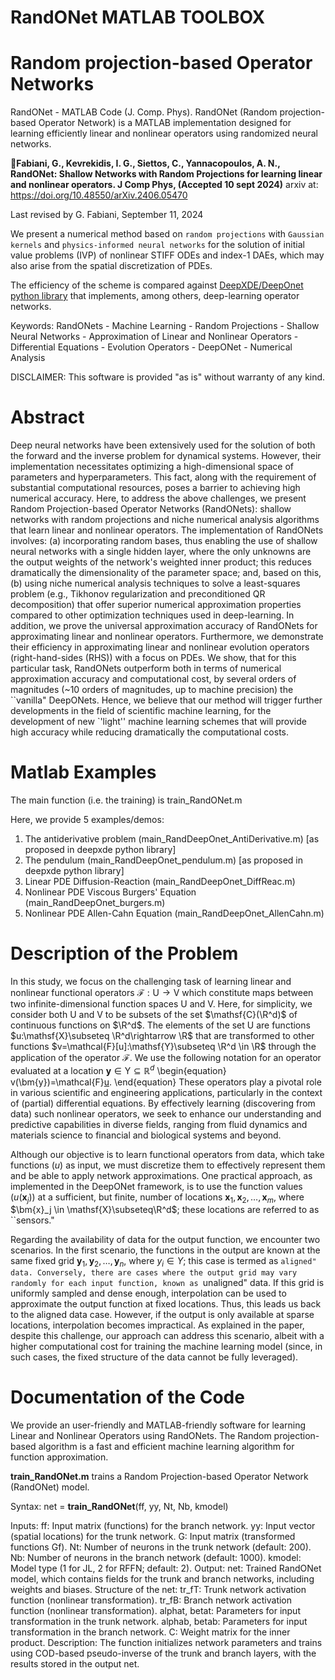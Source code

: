 # RandONet MATLAB TOOLBOX
# Random projection-based Operator Networks
RandONet - MATLAB Code (J. Comp. Phys).  RandONet (Random projection-based Operator Network) is a MATLAB implementation designed for learning efficiently linear and nonlinear operators using randomized neural networks.

&#x1F4D8;**Fabiani, G., Kevrekidis, I. G., Siettos, C., Yannacopoulos, A. N., RandONet: Shallow Networks with Random Projections for learning linear and nonlinear operators. J Comp Phys, (Accepted 10 sept 2024)**
arxiv at: https://doi.org/10.48550/arXiv.2406.05470

Last revised by G. Fabiani, September 11, 2024

We present a numerical method based on ``random projections`` with ``Gaussian kernels`` and ``physics-informed neural networks`` for the solution of initial value problems (IVP) of nonlinear STIFF ODEs and index-1 DAEs, which may also arise from the spatial discretization of PDEs.

The efficiency of the scheme is compared against [DeepXDE/DeepOnet python library](https://github.com/lululxvi/deepxde) that implements, among others, deep-learning operator networks.

Keywords: RandONets - Machine Learning - Random Projections  - Shallow Neural Networks -  Approximation of Linear and Nonlinear Operators - Differential Equations - Evolution Operators - DeepONet - Numerical Analysis


DISCLAIMER:
This software is provided "as is" without warranty of any kind.

# Abstract
Deep neural networks have been extensively used for the solution of both the forward and the inverse problem for dynamical systems. However, their implementation necessitates optimizing a high-dimensional space of parameters and hyperparameters. This fact, along with the requirement of substantial computational resources, poses a barrier to achieving high numerical accuracy.
Here, to address the above challenges, we present Random Projection-based Operator Networks (RandONets): shallow networks with random projections and niche numerical analysis algorithms that learn linear and nonlinear operators. The implementation of RandONets involves: (a) incorporating random bases, thus enabling the use of shallow neural networks with a single hidden layer, where the only unknowns are the output weights of the network's weighted inner product; this reduces dramatically the dimensionality of the parameter space; and, based on this, (b) using niche numerical analysis techniques to solve a least-squares problem (e.g., Tikhonov regularization and preconditioned QR decomposition) that offer superior numerical approximation properties compared to other optimization techniques used in deep-learning.
In addition, we prove the universal approximation accuracy of RandONets for approximating linear and nonlinear operators. Furthermore, we demonstrate their efficiency in approximating linear and nonlinear evolution operators (right-hand-sides (RHS)) with a focus on PDEs. 
We show, that for this particular task, RandONets outperform both in terms of numerical approximation accuracy and computational cost, by several orders of magnitudes (~10 orders of magnitudes, up to machine precision) the ``vanilla" DeepONets. Hence, we believe that our method will trigger further developments in the field of scientific machine learning, for the development of new `'light'' machine learning schemes that will provide high accuracy while reducing dramatically the computational costs.

# Matlab Examples

The main function (i.e. the training) is train_RandONet.m

Here, we provide 5 examples/demos:
1) The antiderivative problem (main_RandDeepOnet_AntiDerivative.m) [as proposed in deepxde python library]
2) The pendulum  (main_RandDeepOnet_pendulum.m) [as proposed in deepxde python library]
3) Linear PDE Diffusion-Reaction (main_RandDeepOnet_DiffReac.m)
4) Nonlinear PDE Viscous Burgers' Equation (main_RandDeepOnet_burgers.m)
5) Nonlinear PDE Allen-Cahn Equation (main_RandDeepOnet_AllenCahn.m)

# Description of the Problem
In this study, we focus on the challenging task of learning linear and nonlinear functional operators $\mathcal{F}:\mathsf{U} \rightarrow \mathsf{V}$ which constitute maps between two infinite-dimensional function spaces $\mathsf{U}$ and $\mathsf{V}$. Here, for simplicity, we consider both $\mathsf{U}$ and $\mathsf{V}$ to be subsets of the set $\mathsf{C}(\R^d)$ of continuous functions on $\R^d$. The elements of the set $\mathsf{U}$ are functions $u:\mathsf{X}\subseteq \R^d\rightarrow \R$ that are transformed to other functions $v=\mathcal{F}[u]:\mathsf{Y}\subseteq \R^d \in \R$ through the application of the operator $\mathcal{F}$. We use the following notation for an operator evaluated at a location $\bm{y} \in \mathsf{Y}\subseteq \mathbb{R}^d$
\begin{equation}
    v(\bm{y})=\mathcal{F}[u](\bm{y}).
\end{equation}
These operators play a pivotal role in various scientific and engineering applications, particularly in the context of (partial) differential equations.
By effectively learning (discovering from data) such nonlinear operators, we seek to enhance our understanding and predictive capabilities in diverse fields, ranging from fluid dynamics and materials science to financial and biological systems and beyond.

Although our objective is to learn functional operators from data, which take functions ($u$) as input, we must discretize them to effectively represent them and be able to apply network approximations. One practical approach, as implemented in the DeepONet framework, is to use the function values ($u(\bm{x}_j)$) at a sufficient, but finite, number of locations ${\bm{x}_1, \bm{x}_2, \dots , \bm{x}_m}$, where $\bm{x}_j \in \mathsf{X}\subseteq\R^d$; these locations are referred to as ``sensors."

Regarding the availability of data for the output function, we encounter two scenarios. In the first scenario, the functions in the output are known at the same fixed grid ${\bm{y}_1, \bm{y}_2,\dots,\bm{y}_{n}}$, where $y_i \in Y$; this case is termed as ``aligned" data. Conversely, there are cases where the output grid may vary randomly for each input function, known as ``unaligned" data. If this grid is uniformly sampled and dense enough, interpolation can be used to approximate the output function at fixed locations. Thus, this leads us back to the aligned data case. However, if the output is only available at sparse locations, interpolation becomes impractical. As explained in the paper, despite this challenge, our approach can address this scenario, albeit with a higher computational cost for training the machine learning model (since, in such cases, the fixed structure of the data cannot be fully leveraged).

# Documentation of the Code
  We provide an user-friendly and MATLAB-friendly software for learning Linear and Nonlinear Operators using RandONets. The Random projection-based algorithm is a fast and efficient machine learning algorithm for function approximation.
  
**train_RandONet.m** trains a Random Projection-based Operator Network (RandONet) model.

Syntax:
net = **train_RandONet**(ff, yy, Nt, Nb, kmodel)

Inputs:
ff: Input matrix (functions) for the branch network.
yy: Input vector (spatial locations) for the trunk network.
G: Input matrix (transformed functions Gf).
Nt: Number of neurons in the trunk network (default: 200).
Nb: Number of neurons in the branch network (default: 1000).
kmodel: Model type (1 for JL, 2 for RFFN; default: 2).
Output:
net: Trained RandONet model, which contains fields for the trunk and branch networks, including weights and biases.
Structure of the net:
tr_fT: Trunk network activation function (nonlinear transformation).
tr_fB: Branch network activation function (nonlinear transformation).
alphat, betat: Parameters for input transformation in the trunk network.
alphab, betab: Parameters for input transformation in the branch network.
C: Weight matrix for the inner product.
Description:
The function initializes network parameters and trains using COD-based pseudo-inverse of the trunk and branch layers, with the results stored in the output net.
